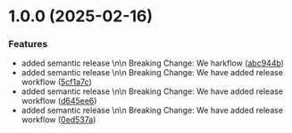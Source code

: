 # 1.0.0 (2025-02-16)

### Features

- added semantic release \n\n Breaking Change: We harkflow ([abc944b](https://github.com/yasir-a/react-calculator/commit/abc944b578799bc3f8fe4f71e8ddee5d2e1677d5))
- added semantic release \n\n Breaking Change: We have added release workflow ([5cf1a7c](https://github.com/yasir-a/react-calculator/commit/5cf1a7c538b20f8b8cd1aa3263331da847c742ef))
- added semantic release \n\n Breaking Change: We have added release workflow ([d645ee6](https://github.com/yasir-a/react-calculator/commit/d645ee62d51dd2e53ca0b561d71d0dcb2945f24d))
- added semantic release \n\n Breaking Change: We have added release workflow ([0ed537a](https://github.com/yasir-a/react-calculator/commit/0ed537ad65c73579eca948ebf447ad8ac2e34809))

